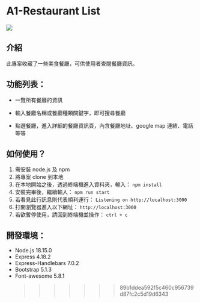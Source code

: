 # A1-Restaurant List

![](https://imgur.com/a/sVV7eSq.png)

## 介紹

此專案收藏了一些美食餐廳，可供使用者查閱餐廳資訊。

## 功能列表：

- 一覽所有餐廳的資訊

- 輸入餐廳名稱或餐廳種類關鍵字，即可搜尋餐廳

- 點選餐廳，進入詳細的餐廳資訊頁，內含餐廳地址、google map 連結、電話等等

## 如何使用？

1. 需安裝 node.js 及 npm
2. 將專案 clone 到本地
3. 在本地開始之後，透過終端機進入資料夾，輸入：
   `npm install`
4. 安裝完畢後，繼續輸入：
   `npm run start`
5. 若看見此行訊息則代表順利運行：
   `Listening on http://localhost:3000`
6. 打開瀏覽器進入以下網址：
   `http://localhost:3000`
7. 若欲暫停使用，請回到終端機並操作：
   `ctrl + c`

## 開發環境：

- Node.js 18.15.0
- Express 4.18.2
- Express-Handlebars 7.0.2
- Bootstrap 5.1.3
- Font-awesome 5.8.1
  > > > > > > > 89b1ddea592f5c460c956739d87fc2c5d19d6343

